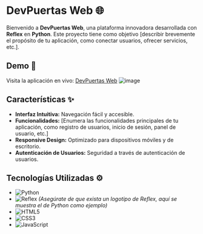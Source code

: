 # DevPuertas Web 🌐

Bienvenido a **DevPuertas Web**, una plataforma innovadora desarrollada con **Reflex** en **Python**. Este proyecto tiene como objetivo [describir brevemente el propósito de tu aplicación, como conectar usuarios, ofrecer servicios, etc.].

## Demo 🎥

Visita la aplicación en vivo: [DevPuertas Web](https://devpuertas-web.vercel.app/)
![image](https://github.com/user-attachments/assets/ec4926c4-16dc-4671-b554-1bc4ab443f48)

## Características ✨

- **Interfaz Intuitiva:** Navegación fácil y accesible.
- **Funcionalidades:** [Enumera las funcionalidades principales de tu aplicación, como registro de usuarios, inicio de sesión, panel de usuario, etc.]
- **Responsive Design:** Optimizado para dispositivos móviles y de escritorio.
- **Autenticación de Usuarios:** Seguridad a través de autenticación de usuarios.

## Tecnologías Utilizadas ⚙️

- ![Python](https://img.shields.io/badge/Python-3776AB?style=for-the-badge&logo=python&logoColor=white)
- ![Reflex](https://img.shields.io/badge/Reflex-00BFFF?style=for-the-badge&logo=python&logoColor=white) *(Asegúrate de que exista un logotipo de Reflex, aquí se muestra el de Python como ejemplo)*
- ![HTML5](https://img.shields.io/badge/HTML5-E34F26?style=for-the-badge&logo=html5&logoColor=white)
- ![CSS3](https://img.shields.io/badge/CSS3-1572B6?style=for-the-badge&logo=css3&logoColor=white)
- ![JavaScript](https://img.shields.io/badge/JavaScript-F7DF1E?style=for-the-badge&logo=javascript&logoColor=black)
